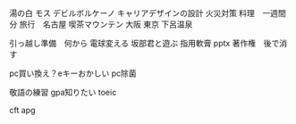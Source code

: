 湯の白
モス
デビルボルケーノ
キャリアデザインの設計
火災対策
料理　一週間分
旅行　名古屋
喫茶マウンテン
大阪
東京
下呂温泉

引っ越し準備　何から
電球変える
坂部君と遊ぶ
指用軟膏
pptx 著作権　後で消す

pc買い換え？eキーおかしい
pc除菌

敬語の練習
gpa知りたい
toeic

cft
apg


